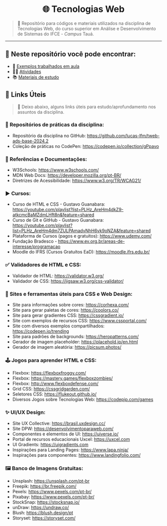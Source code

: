 <h1 align="center">🌐 Tecnologias Web</h1>

> 📌 Repositório para códigos e materiais utilizados na disciplina de Tecnologias Web, do curso superior em Análise e Desenvolvimento de Sistemas do IFCE - *Campus* Tauá.

<hr>

## 🔎 Neste repositório você pode encontrar:

- 📃 [Exemplos trabalhados em aula](exemplos)
- 👨‍💻 [Atividades](atividades)
- 📚 [Materiais de estudo](materiais)

## 🔗 Links Úteis
> 📌 Deixo abaixo, alguns links úteis para estudo/aprofundamento nos assuntos da disciplina.

### 📍 Repositórios de práticas da disciplina:
  
  - Repositório da disciplina no GitHub: https://github.com/lucas-lfm/tweb-ads-base-2024.2
  - Coleção de práticas no CodePen: https://codepen.io/collection/gPpavo

### 📑 Referências e Documentações:

  - W3Schools: https://www.w3schools.com/
  - MDN Web Docs: https://developer.mozilla.org/pt-BR/
  - Diretrizes de Acessibilidade: https://www.w3.org/TR/WCAG21/

### ▶️ Cursos:

  - Curso de HTML e CSS - Gustavo Guanabara: https://youtube.com/playlist?list=PLHz_AreHm4dkZ9-atkcmcBaMZdmLHft8n&feature=shared
  - Curso de Git e GitHub - Gustavo Guanabara: https://youtube.com/playlist?list=PLHz_AreHm4dm7ZULPAmadvNhH6vk9oNZA&feature=shared
  - Plataforma de Cursos (pagos e gratuitos): https://www.udemy.com/
  - Fundação Bradesco - https://www.ev.org.br/areas-de-interesse/programacao
  - Moodle do IFRS (Cursos Gratuítos EaD): https://moodle.ifrs.edu.br/

### ✅ Validadores de HTML e CSS:

  - Validador de HTML: https://validator.w3.org/
  - Validador de CSS: https://jigsaw.w3.org/css-validator/

### 🎨 Sites e ferramentas úteis para CSS e Web Design:

  - Site para informações sobre cores: https://corhexa.com/
  - Site para gerar paletas de cores: https://coolors.co/
  - Site para gerar gradientes CSS: https://cssgradient.io/
  - Site com exemplos de recursos CSS: https://www.cssportal.com/
  - Site com diversos exemplos compartilhados: https://codepen.io/trending
  - Site para padrões de backgrounds: https://heropatterns.com/
  - Gerador de imagem placeholder: https://placehold.jp/en.html
  - Gerador de imagem aleatória: https://picsum.photos/

### 🕹️ Jogos para aprender HTML e CSS:

  - Flexbox: https://flexboxfroggy.com/
  - Flexbox: https://mastery.games/flexboxzombies/
  - Flexbox: http://www.flexboxdefense.com/
  - Grid CSS: https://cssgridgarden.com/
  - Seletores CSS: https://flukeout.github.io/
  - Diversos Jogos sobre Tecnologias Web: https://codepip.com/games

### ✨ UI/UX Design:

  - Site UX Collective: https://brasil.uxdesign.cc/
  - Site DPW: https://desenvolvimentoparaweb.com/
  - Componentes e elementos de UI: https://uiverse.io/
  - Portal de recursos educacionais Uxcel: https://uxcel.com
  - UI Gradients: https://uigradients.com
  - Inspirações para Landing Pages: https://www.lapa.ninja/
  - Inspirações para componentes: https://www.landingfolio.com/

### 🖼️ Banco de Imagens Gratuitas:

  - Unsplash: https://unsplash.com/pt-br
  - Freepik: https://br.freepik.com/
  - Pexels: https://www.pexels.com/pt-br/
  - Pixabay: https://www.pexels.com/pt-br/
  - StockSnap: https://stocksnap.io/
  - unDraw: https://undraw.co/
  - Blush: https://blush.design/pt
  - Storyset: https://storyset.com/
